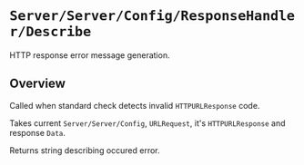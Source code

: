 # ``Server/Server/Config/ResponseHandler/Describe``

HTTP response error message generation.

## Overview

Called when standard check detects invalid `HTTPURLResponse` code.

Takes current ``Server/Server/Config``, `URLRequest`, it's `HTTPURLResponse` and response `Data`.

Returns string describing occured error.
